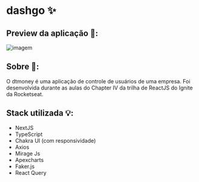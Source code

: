 # dashgo ✨


## Preview da aplicação 📲: 
![imagem](https://imgur.com/zXfEnPq.png)


## Sobre 📲: 
O dtmoney é uma aplicação de controle de usuários de uma empresa. Foi desenvolvida durante as aulas do Chapter IV da trilha de ReactJS do Ignite da Rocketseat. 

## Stack utilizada 💡:

* NextJS
* TypeScript
* Chakra UI (com responsividade)
* Axios 
* Mirage Js
* Apexcharts
* Faker.js 
* React Query 
